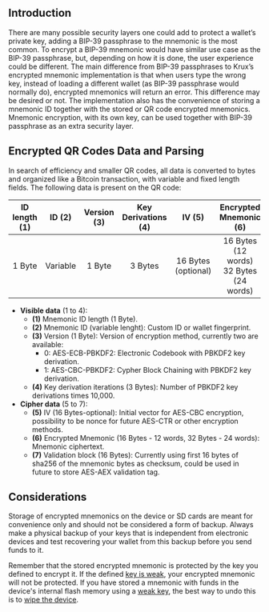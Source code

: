 ## Introduction

There are many possible security layers one could add to protect a wallet’s private key, adding a BIP-39 passphrase to the mnemonic is the most common. To encrypt a BIP-39 mnemonic would have similar use case as the BIP-39 passphrase, but, depending on how it is done, the user experience could be different. The main difference from BIP-39 passphrases to Krux’s encrypted mnemonic implementation is that when users type the wrong key, instead of loading a different wallet (as BIP-39 passphrase would normally do), encrypted mnemonics will return an error. This difference may be desired or not. The implementation also has the convenience of storing a mnemonic ID together with the stored or QR code encrypted mnemonics. Mnemonic encryption, with its own key, can be used together with BIP-39 passphrase as an extra security layer.

## Encrypted QR Codes Data and Parsing
In search of efficiency and smaller QR codes, all data is converted to bytes and organized like a Bitcoin transaction, with variable and fixed length fields. The following data is present on the QR code:

| ID length (1) | ID (2) | Version (3) | Key Derivations (4) | IV (5) | Encrypted Mnemonic (6) | Validation Block (7) |
| :---: | :---: | :---: | :---: | :---: | :---: | :---: |
| 1 Byte | Variable | 1 Byte | 3 Bytes | 16 Bytes <br>(optional) | 16 Bytes (12 words) <br>32 Bytes (24 words) | 16 Bytes |

* **Visible data** (1 to 4):
    * **(1)** Mnemonic ID length (1 Byte).
    * **(2)** Mnemonic ID (variable lenght): Custom ID or wallet fingerprint.
    * **(3)** Version (1 Byte): Version of encryption method, currently two are available:
        - 0: AES-ECB-PBKDF2: Electronic Codebook with PBKDF2 key derivation.
        - 1: AES-CBC-PBKDF2: Cypher Block Chaining with PBKDF2 key derivation.
    * **(4)** Key derivation iterations (3 Bytes): Number of PBKDF2 key derivations times 10,000.
* **Cipher data** (5 to 7):
    * **(5)** IV (16 Bytes-optional): Initial vector for AES-CBC encryption, possibility to be nonce for future 	AES-CTR or other encryption methods.
    * **(6)** Encrypted Mnemonic (16 Bytes - 12 words, 32 Bytes - 24 words): Mnemonic ciphertext.
    * **(7)** Validation block (16 Bytes): Currently using first 16 bytes of sha256 of the mnemonic bytes as checksum, could be used in future to store AES-AEX validation tag.

## Considerations
Storage of encrypted mnemonics on the device or SD cards are meant for convenience only and should not be considered a form of backup. Always make a physical backup of your keys that is independent from electronic devices and test recovering your wallet from this backup before you send funds to it.

Remember that the stored encrypted mnemonic is protected by the key you defined to encrypt it. If the defined [key is weak](https://www.hivesystems.io/blog/are-your-passwords-in-the-green), your encrypted mnemonic will not be protected. If you have stored a mnemonic with funds in the device's internal flash memory using a [weak key](https://www.hivesystems.io/blog/are-your-passwords-in-the-green), the best way to undo this is to [wipe the device](./tools.en.md#wipe-device).
